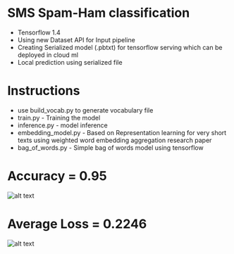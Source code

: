 # SMS Spam-Ham classification

- Tensorflow 1.4
- Using new Dataset API for Input pipeline
- Creating Serialized model (.pbtxt) for tensorflow serving which can be deployed in cloud ml
- Local prediction using serialized file

# Instructions

- use build_vocab.py to generate vocabulary file
- train.py - Training the model
- inference.py - model inference
- embedding_model.py - Based on Representation learning for very short texts using weighted word embedding aggregation research paper
- bag_of_words.py - Simple bag of words model using tensorflow

Accuracy = 0.95
===============
![alt text](https://github.com/KishoreKarunakaran/CloudML-Serving/blob/master/text/SpamClassification/images/Accuracy.PNG)

Average Loss = 0.2246
=====================
![alt text](https://github.com/kishorenayar/CloudML-Serving/blob/master/Problems-Solutions/text/SpamClassification/images/Loss.PNG)
